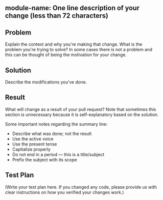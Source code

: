 <!--
Thank you for sending the PR! We appreciate you spending the time to work on
these changes.
Help us understand your motivation by explaining why you decided to make this change.
Happy contributing!
- Comments should be formatted to a width no greater than 80 columns.
- Files should be exempt of trailing spaces.
- We adhere to a specific format for commit messages. Please write your commit
messages along these guidelines. Please keep the line width no greater than 80
columns (You can use `fmt -n -p -w 80` to accomplish this).
-->

## module-name: One line description of your change (less than 72 characters)

## Problem

Explain the context and why you're making that change. What is the problem
you're trying to solve? In some cases there is not a problem and this can be
thought of being the motivation for your change.

## Solution

Describe the modifications you've done.

## Result

What will change as a result of your pull request? Note that sometimes this
section is unnecessary because it is self-explanatory based on the solution.

Some important notes regarding the summary line:

* Describe what was done; not the result 
* Use the active voice 
* Use the present tense 
* Capitalize properly 
* Do not end in a period — this is a title/subject 
* Prefix the subject with its scope

## Test Plan

(Write your test plan here. If you changed any code, please provide us with
clear instructions on how you verified your changes work.)
